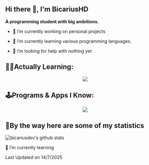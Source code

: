 ##  Hi there 👋, I'm BicariusHD
**A programming student with big ambitions.**

- 🔭 I’m currently working on personal projects

- 🌱 I’m currently learning various programming languages.

- 🤝 I’m looking for help with nothing yet

## **👨‍💻Actually Learning:**
<p align="center">
  <a href="https://skillicons.dev">
    <img src="https://skillicons.dev/icons?i=blender,java,intellij" />
  </a>
</p>

## **🕹️Programs & Apps I Know:**
<p align="center">
  <a href="https://skillicons.dev">
    <img src="https://skillicons.dev/icons?i=blender,github,unity,unreal,godot,vscode" />
  </a>
</p>

## **🚀By the way here are some of my statistics**
![bicariusdev's github stats](https://github-readme-stats.vercel.app/api?username=bicariusdev&show_icons=true&theme=tokyonight)
<!-- ![bicariusdev's Top Langs](https://github-readme-stats.vercel.app/api/top-langs/?username=Vicgomz&theme=tokyonight&layout=compact) -->

🌱 I’m currently learning

Last Updated on 14/7/2025 
